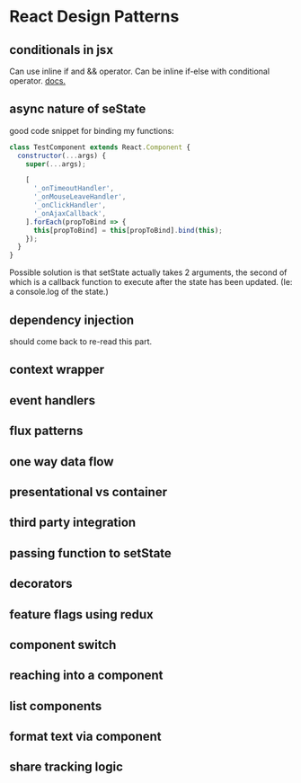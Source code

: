# React Design Patterns

## conditionals in jsx

Can use inline if and && operator. Can be inline if-else with conditional operator. [docs.](https://reactjs.org/docs/conditional-rendering.html)

## async nature of seState

good code snippet for binding my functions:

```javascript
class TestComponent extends React.Component {
  constructor(...args) {
    super(...args);

    [
      '_onTimeoutHandler',
      '_onMouseLeaveHandler',
      '_onClickHandler',
      '_onAjaxCallback',
    ].forEach(propToBind => {
      this[propToBind] = this[propToBind].bind(this);
    });
  }
}
```

Possible solution is that setState actually takes 2 arguments, the second of which is a callback function to execute after the state has been updated. (Ie: a console.log of the state.)


## dependency injection

should come back to re-read this part.

## context wrapper



## event handlers

## flux patterns

## one way data flow

## presentational vs container

## third party integration

## passing function to setState

## decorators

## feature flags using redux

## component switch

## reaching into a component

## list components

## format text via component

## share tracking logic
